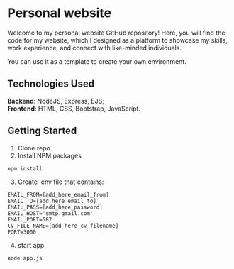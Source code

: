 # Personal website

Welcome to my personal website GitHub repository! Here, you will find the code for my website, which I designed as a platform to showcase my skills, work experience, and connect with like-minded individuals. 

You can use it as a template to create your own environment.

## Technologies Used
**Backend**: NodeJS, Express, EJS;  
**Frontend**: HTML, CSS, Bootstrap, JavaScript. 

## Getting Started
1. Clone repo 
2. Install NPM packages
```
npm install
```
3. Create .env file that contains:
```
EMAIL_FROM=[add_here_email_from]
EMAIL_TO=[add_here_email_to]
EMAIL_PASS=[add_here_password]
EMAIL_HOST='smtp.gmail.com'
EMAIL_PORT=587
CV_FILE_NAME=[add_here_cv_filename]
PORT=3000
```

4. start app
```
node app.js
```
